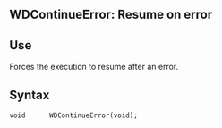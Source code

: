 
## WDContinueError: Resume on error
			



<a name="NOTE1"></a>
<a name="NOTE1_1"></a>


## Use
<a name="use_ELTTEXTE000066"></a>
Forces the execution to resume after an error.

<a name="NOTE2"></a>
<a name="NOTE2_1"></a>


## Syntax
<a name="syntax_ELTTEXTE000090"></a>

```txt
void      WDContinueError(void);
```



